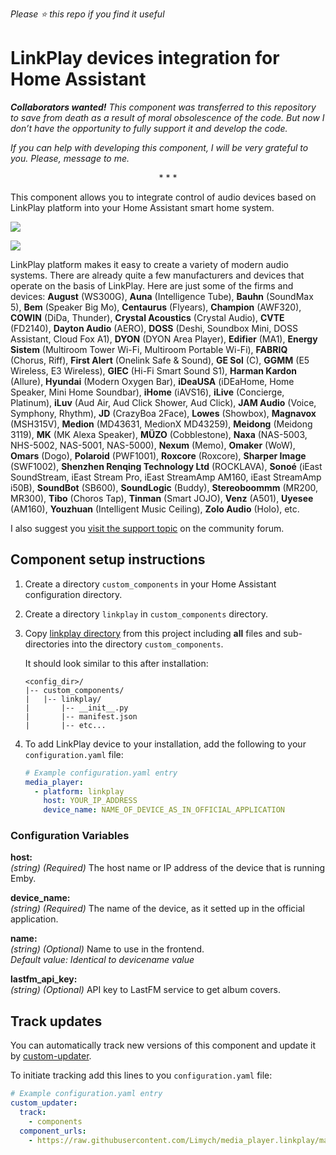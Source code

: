 *Please :star: this repo if you find it useful*

# LinkPlay devices integration for Home Assistant

***Collaborators wanted!** This component was transferred to this repository to save from death as a result of moral obsolescence of the code. But now I don’t have the opportunity to fully support it and develop the code.*

*If you can help with developing this component, I will be very grateful to you.  Please, message to me.*
<p align="center">* * *</p>

This component allows you to integrate control of audio devices based on LinkPlay platform into your Home Assistant smart home system.

![](https://raw.githubusercontent.com/Limych/media_player.linkplay/master/docs/images/linkplay_logo.png)

![](https://raw.githubusercontent.com/Limych/media_player.linkplay/master/docs/images/linkplay_devices.png)

LinkPlay platform makes it easy to create a variety of modern audio systems. There are already quite a few manufacturers and devices that operate on the basis of LinkPlay. Here are just some of the firms and devices:
**August** (WS300G),
**Auna** (Intelligence Tube),
**Bauhn** (SoundMax 5),
**Bem** (Speaker Big Mo),
**Centaurus** (Flyears),
**Champion** (AWF320),
**COWIN** (DiDa, Thunder),
**Crystal Acoustics** (Crystal Audio),
**CVTE** (FD2140),
**Dayton Audio** (AERO),
**DOSS** (Deshi, Soundbox Mini, DOSS Assistant, Cloud Fox A1),
**DYON** (DYON Area Player),
**Edifier** (MA1),
**Energy Sistem** (Multiroom Tower Wi-Fi, Multiroom Portable Wi-Fi),
**FABRIQ** (Chorus, Riff),
**First Alert** (Onelink Safe & Sound),
**GE Sol** (C),
**GGMM** (E5 Wireless, E3 Wireless),
**GIEC** (Hi-Fi Smart Sound S1),
**Harman Kardon** (Allure),
**Hyundai** (Modern Oxygen Bar),
**iDeaUSA** (iDEaHome, Home Speaker, Mini Home Soundbar),
**iHome** (iAVS16),
**iLive** (Concierge, Platinum),
**iLuv** (Aud Air, Aud Click Shower, Aud Click),
**JAM Audio** (Voice, Symphony, Rhythm),
**JD** (CrazyBoa 2Face),
**Lowes** (Showbox),
**Magnavox** (MSH315V),
**Medion** (MD43631, MedionX MD43259),
**Meidong** (Meidong 3119),
**MK** (MK Alexa Speaker),
**MÜZO** (Cobblestone),
**Naxa** (NAS-5003, NHS-5002, NAS-5001, NAS-5000),
**Nexum** (Memo),
**Omaker** (WoW),
**Omars** (Dogo),
**Polaroid** (PWF1001),
**Roxcore**	(Roxcore),
**Sharper Image** (SWF1002),
**Shenzhen Renqing Technology Ltd** (ROCKLAVA),
**Sonoé** (iEast SoundStream, iEast Stream Pro, iEast StreamAmp AM160, iEast StreamAmp i50B),
**SoundBot** (SB600),
**SoundLogic** (Buddy),
**Stereoboommm** (MR200, MR300),
**Tibo** (Choros Tap),
**Tinman** (Smart JOJO),
**Venz** (A501),
**Uyesee** (AM160),
**Youzhuan** (Intelligent Music Ceiling),
**Zolo Audio** (Holo),
etc.

I also suggest you [visit the support topic](https://community.home-assistant.io/t/linkplay-integration/33878) on the community forum.

## Component setup instructions

1. Create a directory `custom_components` in your Home Assistant configuration directory.

1. Create a directory `linkplay` in `custom_components` directory.

1. Copy [linkplay directory](https://github.com/Limych/media_player.linkplay/tree/master/custom_components/media_player.linkplay) from this project including **all** files and sub-directories into the directory `custom_components`.

    It should look similar to this after installation:
    ```
    <config_dir>/
    |-- custom_components/
    |   |-- linkplay/
    |       |-- __init__.py
    |       |-- manifest.json
    |       |-- etc...
    ```


1. To add LinkPlay device to your installation, add the following to your `configuration.yaml` file:
    
    ```yaml
    # Example configuration.yaml entry
    media_player:
      - platform: linkplay
        host: YOUR_IP_ADDRESS 
        device_name: NAME_OF_DEVICE_AS_IN_OFFICIAL_APPLICATION 
    ```

### Configuration Variables
  
**host:**\
  *(string)* *(Required)* The host name or IP address of the device that is running Emby.
  
**device_name:**\
  *(string)* *(Required)* The name of the device, as it setted up in the official application.

**name:**\
  *(string)* *(Optional)* Name to use in the frontend.\
  *Default value: Identical to devicename value*

**lastfm_api_key:**\
  *(string)* *(Optional)* API key to LastFM service to get album covers.

## Track updates

You can automatically track new versions of this component and update it by [custom-updater](https://github.com/custom-components/custom_updater).

To initiate tracking add this lines to you `configuration.yaml` file:

```yaml
# Example configuration.yaml entry
custom_updater:
  track:
    - components
  component_urls:
    - https://raw.githubusercontent.com/Limych/media_player.linkplay/master/custom_components.json
```

